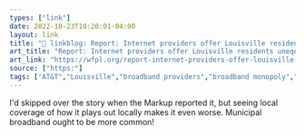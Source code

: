 ```yaml
---
types: ["link"]
date: 2022-10-23T10:20:01-04:00
layout: link
title: "🔗 linkblog: Report: Internet providers offer Louisville residents unequal speeds for similar prices – 89.3 WFPL News Louisville'"
art_title: "Report: Internet providers offer Louisville residents unequal speeds for similar prices – 89.3 WFPL News Louisville"
art_link: "https://wfpl.org/report-internet-providers-offer-louisville-residents-unequal-speeds-for-similar-prices/"
source: ["https:"]
tags: ["AT&T","Louisville","broadband providers","broadband monopoly","Kentucky","internet speed","digital divide"]
---
```

I'd skipped over the story when the Markup reported it, but seeing local coverage of how it plays out locally makes it even worse. Municipal broadband ought to be more common!
 
